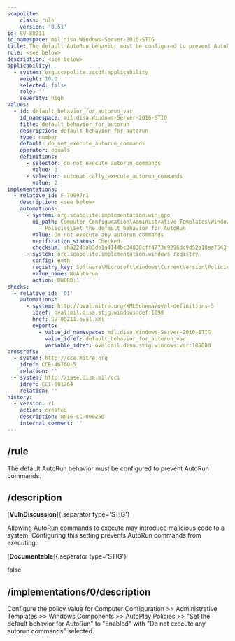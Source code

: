 ```yaml
---
scapolite:
    class: rule
    version: '0.51'
id: SV-88211
id_namespace: mil.disa.Windows-Server-2016-STIG
title: The default AutoRun behavior must be configured to prevent AutoRun commands.
rule: <see below>
description: <see below>
applicability:
  - system: org.scapolite.xccdf.applicability
    weight: 10.0
    selected: false
    role: ''
    severity: high
values:
  - id: default_behavior_for_autorun_var
    id_namespace: mil.disa.Windows-Server-2016-STIG
    title: default_behavior_for_autorun
    description: default_behavior_for_autorun
    type: number
    default: do_not_execute_autorun_commands
    operator: equals
    definitions:
      - selector: do_not_execute_autorun_commands
        value: 1
      - selector: automatically_execute_autorun_commands
        value: 2
implementations:
  - relative_id: F-79997r1
    description: <see below>
    automations:
      - system: org.scapolite.implementation.win_gpo
        ui_path: Computer Configuration\Administrative Templates\Windows Components\AutoPlay
            Policies\Set the default behavior for AutoRun
        value: Do not execute any autorun commands
        verification_status: Checked.
        checksum: sha224:ab3de1a4144bc34830cff4773e9296dc9d52a10aa7543f3fd3e7afb3
      - system: org.scapolite.implementation.windows_registry
        config: Both
        registry_key: Software\Microsoft\Windows\CurrentVersion\Policies\Explorer
        value_name: NoAutorun
        action: DWORD:1
checks:
  - relative_id: '01'
    automations:
      - system: http://oval.mitre.org/XMLSchema/oval-definitions-5
        idref: oval:mil.disa.stig.windows:def:1098
        href: SV-88211.oval.xml
        exports:
          - value_id_namespace: mil.disa.Windows-Server-2016-STIG
            value_idref: default_behavior_for_autorun_var
            variable_idref: oval:mil.disa.stig.windows:var:109800
crossrefs:
  - system: http://cce.mitre.org
    idref: CCE-46760-5
    relation: ''
  - system: http://iase.disa.mil/cci
    idref: CCI-001764
    relation: ''
history:
  - version: r1
    action: created
    description: WN16-CC-000260
    internal_comment: ''
---
```



## /rule

The default AutoRun behavior must be configured to prevent AutoRun commands.

## /description

[**VulnDiscussion**]{.separator type='STIG'}

Allowing AutoRun commands to execute may introduce malicious code to a system. Configuring this setting prevents AutoRun commands from executing.

[**Documentable**]{.separator type='STIG'}

false

## /implementations/0/description

Configure the policy value for Computer Configuration >> Administrative Templates >> Windows Components >> AutoPlay Policies >> "Set the default behavior for AutoRun" to "Enabled" with "Do not execute any autorun commands" selected.
